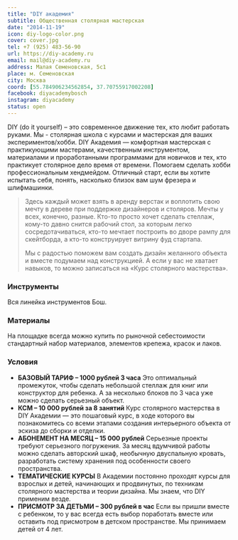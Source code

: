 ```yaml
---
title: "DIY академия"
subtitle: Общественная столярная мастерская
date: "2014-11-19"
icon: diy-logo-color.png
cover: cover.jpg
tel: +7 (925) 483-56-90
url: https://diy-academy.ru
email: mail@diy-academy.ru
address: Малая Семеновская, 5с1
place: м. Семеновская
city: Москва
coord: [55.784906234562854, 37.70755917002208]
facebook: diyacademybosch
instagram: diyacademy
status: open
---
```



DIY (do it yourself) – это современное движение тех, кто любит работать руками. Мы - столярная школа с курсами и мастерская для ваших экспериментов/хобби.
DIY Академия — комфортная мастерская с практикующими мастерами, качественным инструментом, материалами и проработанными программами для новичков и тех, кто практикует столярное дело время от времени. Помогаем сделать хобби профессиональным хендмейдом. 
Отличный старт, если вы хотите испытать себя, понять, насколько близок вам шум фрезера и шлифмашинки. 


> Здесь каждый может взять в аренду верстак и воплотить свою мечту в дереве при поддержке дизайнеров и столяров. Мечты у всех, конечно, разные. Кто-то просто хочет сделать стеллаж, кому-то давно снится рабочий стол, за которым легко сосредотачиваться, кто-то мечтает построить во дворе рампу для скейтборда, а кто-то конструирует витрину фуд стартапа.
> 
> Мы с радостью поможем вам создать дизайн желанного объекта и вместе подумаем над конструкцией. А если у вас не хватает навыков, то можно записаться на «Курс столярного мастерства».

### Инструменты

Вся линейка инструментов Бош.

### Материалы

На площадке всегда можно купить по рыночной себестоимости стандартный набор материалов, элементов крепежа, красок и лаков.

### Условия

- **БАЗОВЫЙ ТАРИФ – 1000 рублей 3 часа** Это оптимальный промежуток, чтобы сделать небольшой стеллаж для книг или конструктор для ребенка. А за несколько блоков по 3 часа уже можно сделать серьезный объект.
- **КСМ – 10 000 рублей за 8 занятий** Курс столярного мастерства в DIY Академии — это пошаговый курс, в ходе которого вы познакомитесь со всеми этапами создания интерьерного объекта от эскиза до сборки и отделки.
- **АБОНЕМЕНТ НА МЕСЯЦ – 15 000 рублей** Серьезные проекты требуют серьезного погружения. За месяц вдумчивой работы можно сделать авторский шкаф, необычную двуспальную кровать, разработать систему хранения под особенности своего пространства.
- **ТЕМАТИЧЕСКИЕ КУРСЫ** В Академии постоянно проходят курсы для взрослых и детей, начинающих и продвинутых, по техникам столярного мастерства и теории дизайна. Мы знаем, что DIY применим везде.
- **ПРИСМОТР ЗА ДЕТЬМИ – 300 рублей в час** Если вы пришли вместе с ребенком, то у вас всегда есть выбор поработать вместе или оставить под присмотром в детском пространстве. Мы принимаем детей от 4 лет.
